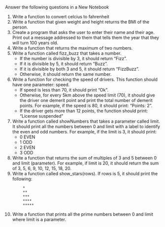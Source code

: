 Answer the following questions in a New Notebook

1. Write a function to convert celcius to fahrenheit
2. Write a function that given weight and height returns the BMI of the person.
3. Create a program that asks the user to enter their name and their age. Print out a message addressed to them that tells them the year that they will turn 100 years old.
4. Write a function that returns the maximum of two numbers.
5. Write a function called fizz_buzz that takes a number.
   - If the number is divisible by 3, it should return “Fizz”.
   - If it is divisible by 5, it should return “Buzz”.
   - If it is divisible by both 3 and 5, it should return “FizzBuzz”.
   - Otherwise, it should return the same number.
6. Write a function for checking the speed of drivers. This function should have one parameter: speed.
     - If speed is less than 70, it should print “Ok”.
     - Otherwise, for every 5km above the speed limit (70), it should give the driver one demerit point and print the total number of demerit points. For example, if the speed is 80, it should print: “Points: 2”.
     - If the driver gets more than 12 points, the function should print: “License suspended”
7. Write a function called showNumbers that takes a parameter called limit. It should print all the numbers between 0 and limit with a label to identify the even and odd numbers. For example, if the limit is 3, it should print:
    - 0 EVEN
    - 1 ODD
    - 2 EVEN
    - 3 ODD
8. Write a function that returns the sum of multiples of 3 and 5 between 0 and limit (parameter). For example, if limit is 20, it should return the sum of 3, 5, 6, 9, 10, 12, 15, 18, 20.
9. Write a function called show_stars(rows). If rows is 5, it should print the following:
``` 
        *
        **
        ***
        ****
        *****
```
10. Write a function that prints all the prime numbers between 0 and limit where limit is a parameter.
